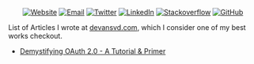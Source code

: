 <p align="center">
  <a href="https://devansvd.com"><img src="https://img.shields.io/badge/devansvd.com-website-blue?style=plastic" alt="Website"></a>
	    <a href="mailto:devansvd7@gmail.com"><img src="https://img.shields.io/badge/Email--_.svg?style=social&logo=Gmail" alt="Email"></a>
	<a href="https://twitter.com/devansvd60"><img src="https://img.shields.io/twitter/follow/devansvd60?label=Twitter&style=social" alt="Twitter"></a>
	<a href="https://www.linkedin.com/in/devansvd"><img src="https://img.shields.io/badge/LinkedIn--_.svg?style=social&logo=linkedin" alt="LinkedIn"></a>
  <a href="https://stackoverflow.com/users/6333644/devansvd"><img src="https://img.shields.io/badge/Stackoverflow--_.svg?style=social&logo=Stackoverflow" alt="Stackoverflow"></a>
  <a href="https://github.com/devansvd"><img src="https://img.shields.io/github/followers/devansvd.svg?label=GitHub&style=social" alt="GitHub"></a>
</p>


List of Articles I wrote at [devansvd.com](https://devansvd.com/posts), which I consider one of my best works checkout.

- [Demystifying OAuth 2.0 - A Tutorial & Primer](https://devansvd.com/oauth)

